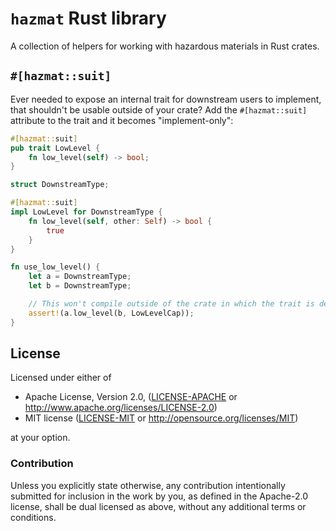 # `hazmat` Rust library

A collection of helpers for working with hazardous materials in Rust crates.

## `#[hazmat::suit]`

Ever needed to expose an internal trait for downstream users to implement, that
shouldn't be usable outside of your crate? Add the `#[hazmat::suit]` attribute
to the trait and it becomes "implement-only":

```rust
#[hazmat::suit]
pub trait LowLevel {
    fn low_level(self) -> bool;
}

struct DownstreamType;

#[hazmat::suit]
impl LowLevel for DownstreamType {
    fn low_level(self, other: Self) -> bool {
        true
    }
}

fn use_low_level() {
    let a = DownstreamType;
    let b = DownstreamType;

    // This won't compile outside of the crate in which the trait is defined.
    assert!(a.low_level(b, LowLevelCap));
}
```

## License

Licensed under either of

 * Apache License, Version 2.0, ([LICENSE-APACHE](../LICENSE-APACHE) or
   http://www.apache.org/licenses/LICENSE-2.0)
 * MIT license ([LICENSE-MIT](../LICENSE-MIT) or http://opensource.org/licenses/MIT)

at your option.

### Contribution

Unless you explicitly state otherwise, any contribution intentionally submitted
for inclusion in the work by you, as defined in the Apache-2.0 license, shall be
dual licensed as above, without any additional terms or conditions.
